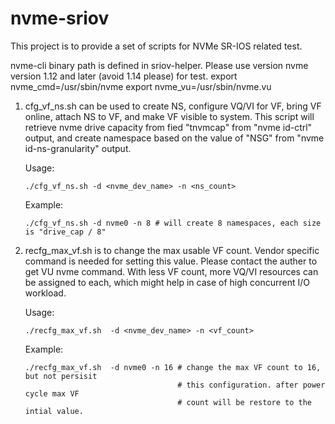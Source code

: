 # nvme-sriov

This project is to provide a set of scripts for NVMe SR-IOS related test.

nvme-cli binary path is defined in sriov-helper. Please use version nvme version 1.12 and later
(avoid 1.14 please) for test.
export nvme_cmd=/usr/sbin/nvme
export nvme_vu=/usr/sbin/nvme.vu


1. cfg_vf_ns.sh can be used to create NS, configure VQ/VI for VF, bring VF online, attach 
   NS to VF, and make VF visible to system. This script will retrieve nvme drive capacity 
   from fied "tnvmcap" from "nvme id-ctrl" output, and create namespace based on the value 
   of "NSG" from "nvme id-ns-granularity" output.

   Usage:

       ./cfg_vf_ns.sh -d <nvme_dev_name> -n <ns_count>

   Example:

       ./cfg_vf_ns.sh -d nvme0 -n 8 # will create 8 namespaces, each size is "drive_cap / 8"

2. recfg_max_vf.sh is to change the max usable VF count. Vendor specific command is needed
   for setting this value. Please contact the auther to get VU nvme command. With less VF 
   count, more VQ/VI resources can be assigned to each, which might help in case of high 
   concurrent I/O workload.

   Usage:

       ./recfg_max_vf.sh  -d <nvme_dev_name> -n <vf_count>

   Example:
   
       ./recfg_max_vf.sh  -d nvme0 -n 16 # change the max VF count to 16, but not persisit 
                                         # this configuration. after power cycle max VF
                                         # count will be restore to the intial value.
